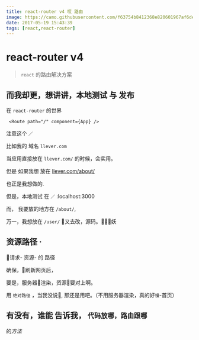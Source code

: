 ```yaml
---
title: react-router v4 哎 路由
image: https://camo.githubusercontent.com/f63754b8412368e820601967af6dea84312b925b/68747470733a2f2f7265616374747261696e696e672e636f6d2f72656163742d726f757465722f616e64726f69642d6368726f6d652d313434783134342e706e67
date: 2017-05-19 15:43:39
tags: [react,react-router]
---
```


# react-router v4

> ``react`` 的路由解决方案

## 而我却更，想讲讲，本地测试 与 发布

在 ``react-router`` 的世界 

```
 <Route path="/" component={App} />
```

注意这个 ``／`` 

比如我的 域名 ``llever.com`` 

当应用直接放在 ``llever.com/`` 的时候，会实用。

但是 如果我想 放在 [llever.com/about/](http://llever.com/about/)

也正是我想做的.

但是，本地测试 在 ``／`` :localhost:3000

而， 我要放的地方在 ``/about/``,

万一，我想放在 ``/user/`` 又去改，源码。妖

## 资源路径 ·

请求- 资源- 的 路径 

确保，刷新网页后，

要是，服务器渲染，资源要对上啊。

用 ``绝对路径`` ，当我没说, 那还是用吧。（不用服务器渲染，真的好`慢`-首页）

##  有没有，谁能 告诉我， ``代码放哪，路由跟哪``

的*方法*
